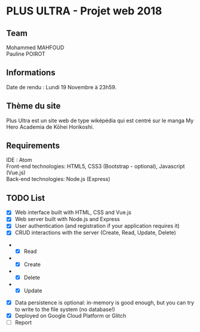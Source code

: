 # PLUS ULTRA - Projet web 2018

## Team

Mohammed MAHFOUD<br/>
Pauline POIROT

## Informations

Date de rendu : Lundi 19 Novembre à 23h59.

## Thème du site

Plus Ultra est un site web de type wiképédia qui est centré sur le manga My Hero Academia de Kōhei Horikoshi.

## Requirements

IDE : Atom <br/>
Front-end technologies: HTML5, CSS3 (Bootstrap - optional), Javascript (Vue.js)<br/>
Back-end technologies: Node.js (Express)

## TODO List

- [x] Web interface built with HTML, CSS and Vue.js
- [x] Web server built with Node.js and Express
- [X] User authentication (and registration if your application requires it)
- [X] CRUD interactions with the server (Create, Read, Update, Delete)
* - [x] Read
* - [x] Create
* - [x] Delete
* - [X] Update
- [x] Data persistence is optional: in-memory is good enough, but you can try to write to the file system (no database!)
- [X] Deployed on Google Cloud Platform or Glitch
- [ ] Report
